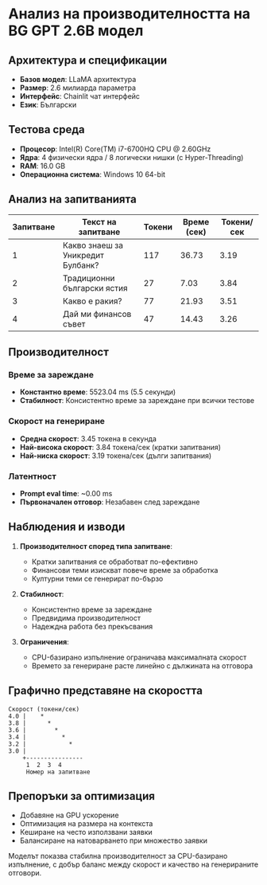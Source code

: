 # Анализ на производителността на BG GPT 2.6B модел

## Архитектура и спецификации
- **Базов модел**: LLaMA архитектура
- **Размер**: 2.6 милиарда параметра
- **Интерфейс**: Chainlit чат интерфейс
- **Език**: Български

## Тестова среда
- **Процесор**: Intel(R) Core(TM) i7-6700HQ CPU @ 2.60GHz
- **Ядра**: 4 физически ядра / 8 логически нишки (с Hyper-Threading)
- **RAM**: 16.0 GB
- **Операционна система**: Windows 10 64-bit

## Анализ на запитванията

| Запитване | Текст на запитване | Токени | Време (сек) | Токени/сек |
|-----------|-------------------|---------|-------------|-------------|
| 1 | Какво знаеш за Уникредит Булбанк? | 117 | 36.73 | 3.19 |
| 2 | Традиционни български ястия | 27 | 7.03 | 3.84 |
| 3 | Какво е ракия? | 77 | 21.93 | 3.51 |
| 4 | Дай ми финансов съвет | 47 | 14.43 | 3.26 |

## Производителност

### Време за зареждане
- **Константно време**: 5523.04 ms (5.5 секунди)
- **Стабилност**: Консистентно време за зареждане при всички тестове

### Скорост на генериране
- **Средна скорост**: 3.45 токена в секунда
- **Най-висока скорост**: 3.84 токена/сек (кратки запитвания)
- **Най-ниска скорост**: 3.19 токена/сек (дълги запитвания)

### Латентност
- **Prompt eval time**: ~0.00 ms
- **Първоначален отговор**: Незабавен след зареждане

## Наблюдения и изводи

1. **Производителност според типа запитване**:
   - Кратки запитвания се обработват по-ефективно
   - Финансови теми изискват повече време за обработка
   - Културни теми се генерират по-бързо

2. **Стабилност**:
   - Консистентно време за зареждане
   - Предвидима производителност
   - Надеждна работа без прекъсвания

3. **Ограничения**:
   - CPU-базирано изпълнение ограничава максималната скорост
   - Времето за генериране расте линейно с дължината на отговора

## Графично представяне на скоростта

```
Скорост (токени/сек)
4.0 |    *
3.8 |      *
3.6 |        *
3.4 |          *
3.2 |            *
3.0 |              
    +----------------
     1  2  3  4  
     Номер на запитване
```

## Препоръки за оптимизация
- Добавяне на GPU ускорение
- Оптимизация на размера на контекста
- Кеширане на често използвани заявки
- Балансиране на натоварването при множество заявки

Моделът показва стабилна производителност за CPU-базирано изпълнение, с добър баланс между скорост и качество на генерираните отговори.